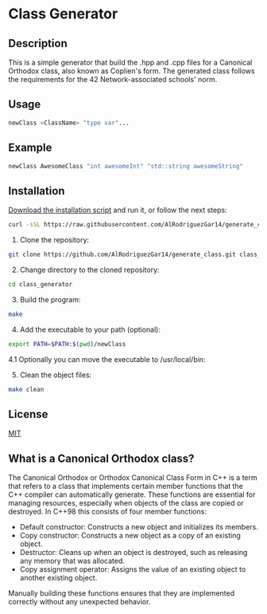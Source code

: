 # Class Generator

## Description

This is a simple generator that build the .hpp and .cpp files for a Canonical Orthodox class, also known as Coplien's form.
The generated class follows the requirements for the 42 Network-associated schools' norm.

## Usage

```bash
newClass <ClassName> "type var"...
```

## Example

```bash
newClass AwesomeClass "int awesomeInt" "std::string awesomeString"
```

## Installation

[Download the installation script](https://raw.githubusercontent.com/AlRodriguezGar14/generate_class/main/class_gen_installer.sh) and run it, or follow the next steps:

```bash
curl -sSL https://raw.githubusercontent.com/AlRodriguezGar14/generate_class/main/class_gen_installer.sh | bash
```

1. Clone the repository:

```bash
git clone https://github.com/AlRodriguezGar14/generate_class.git class_generator
```

2. Change directory to the cloned repository:

```bash
cd class_generator
```

3. Build the program:

```bash
make
```

4. Add the executable to your path (optional):

```bash
export PATH=$PATH:$(pwd)/newClass
```

4.1 Optionally you can move the executable to /usr/local/bin:

5. Clean the object files:

```bash
make clean
```

## License

[MIT](https://choosealicense.com/licenses/mit/)

## What is a Canonical Orthodox class?

The Canonical Orthodox or Orthodox Canonical Class Form in C++ is a term that refers to a class that implements certain member functions that the C++ compiler can automatically generate. These functions are essential for managing resources, especially when objects of the class are copied or destroyed. In C++98 this consists of four member functions:

- Default constructor: Constructs a new object and initializes its members.
- Copy constructor: Constructs a new object as a copy of an existing object.
- Destructor: Cleans up when an object is destroyed, such as releasing any memory that was allocated.
- Copy assignment operator: Assigns the value of an existing object to another existing object.

Manually building these functions ensures that they are implemented correctly without any unexpected behavior.
